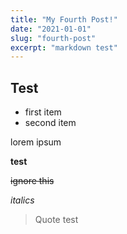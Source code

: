 ```yaml
---
title: "My Fourth Post!"
date: "2021-01-01"
slug: "fourth-post"
excerpt: "markdown test"
---
```


## Test

- first item
- second item

lorem ipsum

**test**

~~ignore this~~

_italics_

> Quote test
